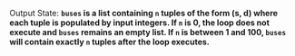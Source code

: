 Output State: **`buses` is a list containing `n` tuples of the form (s, d) where each tuple is populated by input integers. If `n` is 0, the loop does not execute and `buses` remains an empty list. If `n` is between 1 and 100, `buses` will contain exactly `n` tuples after the loop executes.**